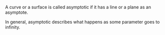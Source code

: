 A curve or a surface is called asymptotic if it has a line or a plane as
an asymptote.

In general, asymptotic describes what happens as some parameter goes to
infinity.
